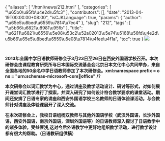{
    "aliases": [
        "/html/news/212.html"
    ],
    "categories": [
        "\u65b0\u95fb\u4e2d\u5fc3"
    ],
    "contributors": [],
    "date": "2013-04-19T00:00:00+08:00",
    "isCJKLanguage": true,
    "params": {
        "author": "\u65e5\u8bed\u6559\u7814\u7ec4"
    },
    "slug": "212",
    "tags": [
        "\u5b66\u6821\u8981\u95fb"
    ],
    "title": "\u6211\u6821\u6559\u5e08\u53c2\u52a02013\u5e74\u5168\u56fd\u4e2d\u5b66\u65e5\u8bed\u6559\u5e08\u7814\u4fee\u4f1a",
    "toc": true
}
**![](https://cdn.tfls.online/mirror/full/c0f3fd7973ee1ca8cc59904ce6b3ab31dc63831b.jpg)**

 

**2013年全国中学日语教师研修会于3月23日至26日在西安外国语学校召开。本次研修会由课程教育研究所与日本国际交流基金会北京日本文化中心共同举办，来自全国各地的50余名中学日语教师参加了本次研修会。xml:namespace prefix = o ns = "urn:schemas-microsoft-com:office:office" /?**

**本次研修会以词汇教学为中心，通过讲座及教学活动设计、研讨等形式，对如何展开课堂词汇教学进行了探索，并深入研究了如何设计符合教学要求的课堂活动。期间还安排了日语专家的讲座和西安外国语学校三名教师的日语体验课活动，与会教师针对讲座及体验课展开了深入交流。**

**在本次研修会上，我校日语组杨双教师与其他外国语学校（武汉外国语，长沙外国语，西安外国语，南京外国语，深圳外国语等）的日语教师深入探讨了日语教学中的诸多体验，受益匪浅,这对今后外语教学中更好地组织教学活动，进行教学设计都有很大的帮助。（日语教研组供稿）**

